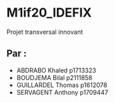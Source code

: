 # M1if20_IDEFIX

Projet transversal innovant 

## Par : 
* ABDRABO Khaled p1713323
* BOUDJEMA Bilal p2111858
* GUILLARDEL Thomas p1612078
* SERVAGENT Anthony p1709447

